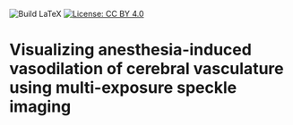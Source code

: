 ![Build LaTeX](https://github.com/shiruken/visualizing-anesthesia-induced-vasodilation-of-cerebral-vasculature-using-mesi/workflows/Build%20LaTeX/badge.svg?branch=master) [![License: CC BY 4.0](https://img.shields.io/badge/License-CC%20BY%204.0-lightgrey.svg)](https://creativecommons.org/licenses/by/4.0/)

# Visualizing anesthesia-induced vasodilation of cerebral vasculature using multi-exposure speckle imaging
